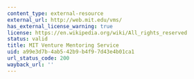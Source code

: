 ```yaml
---
content_type: external-resource
external_url: http://web.mit.edu/vms/
has_external_license_warning: true
license: https://en.wikipedia.org/wiki/All_rights_reserved
status: valid
title: MIT Venture Mentoring Service
uid: a99e3d7b-4ab5-42b9-b4f9-7d43e4b01ca1
url_status_code: 200
wayback_url: ''
---
```

